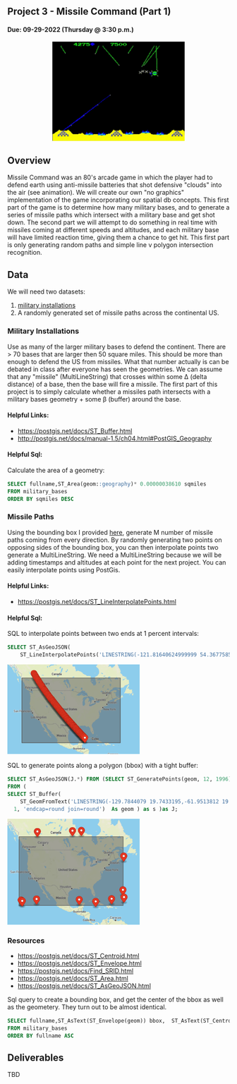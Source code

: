 ## Project 3 - Missile Command (Part 1)
#### Due: 09-29-2022 (Thursday @ 3:30 p.m.)

<center>
<img src="mc.gif" width="300">
</center>

## Overview

Missile Command was an 80's arcade game in which the player had to defend earth using anti-missile batteries that shot defensive "clouds" into the air (see animation). We will create our own "no graphics" implementation of the game incorporating our spatial db concepts. This first part of the game is to determine how many military bases, and to generate a series of missile paths which intersect with a military base and get shot down. The second part we will attempt to do something in real time with missiles coming at different speeds and altitudes, and each military base will have limited reaction time, giving them a chance to get hit. This first part is only generating random paths and simple line v polygon intersection recognition.

## Data 

We will need two datasets: 
1. [military installations](https://www2.census.gov/geo/tiger/TIGER2021/MIL/tl_2021_us_mil.zip)
2. A randomly generated set of missile paths across the continental US.

### Military Installations

Use as many of the larger military bases to defend the continent. There are > 70 bases that are larger then 50 square miles. This should be more than enough to defend the US from missiles. What that number actually is can be debated in class after everyone has seen the geometries.  We can assume that any "missile" (MultiLineString) that crosses within some Δ (delta distance) of a base, then the base will fire a missile. The first part of this project is to simply calculate whether a missiles path intersects with a military bases geometry + some β (buffer) around the base. 

#### Helpful Links: 
- https://postgis.net/docs/ST_Buffer.html
- http://postgis.net/docs/manual-1.5/ch04.html#PostGIS_Geography


#### Helpful Sql: 
 
Calculate the area of a geometry:
```sql
SELECT fullname,ST_Area(geom::geography)* 0.00000038610 sqmiles 
FROM military_bases
ORDER BY sqmiles DESC
```

### Missile Paths

Using the bounding box I provided [here](us_bbox.geojson), generate M number of missile paths coming from every direction. By randomly generating two points on opposing sides of the bounding box, you can then interpolate points two generate a MultiLineString. We need a MultiLineString because we will be adding timestamps and altitudes at each point for the next project.  You can easily interpolate points using PostGis. 

#### Helpful Links:

- https://postgis.net/docs/ST_LineInterpolatePoints.html

#### Helpful Sql:

SQL to interpolate points between two ends at 1 percent intervals:
```sql
SELECT ST_AsGeoJSON(
    ST_LineInterpolatePoints('LINESTRING(-121.81640624999999 54.36775852406841,-86.396484375 19.72534224805787)', 0.01))
```

<img src="multipoint.png" width="300">

SQL to generate points along a polygon (bbox) with a tight buffer:
```sql
SELECT ST_AsGeoJSON(J.*) FROM (SELECT ST_GeneratePoints(geom, 12, 1996) 
FROM (
SELECT ST_Buffer(
	ST_GeomFromText('LINESTRING(-129.7844079 19.7433195,-61.9513812 19.7433195 , -61.9513812 54.3457868,-129.7844079 54.3457868)'),
  1, 'endcap=round join=round')  As geom ) as s )as J;
  ```

  <img src="randompointpoly.png" width="300">

### Resources

- https://postgis.net/docs/ST_Centroid.html
- https://postgis.net/docs/ST_Envelope.html
- https://postgis.net/docs/Find_SRID.html
- https://postgis.net/docs/ST_Area.html
- https://postgis.net/docs/ST_AsGeoJSON.html

Sql query to create a bounding box, and get the center of the bbox as well as the geometery.
They turn out to be almost identical.
```sql
SELECT fullname,ST_AsText(ST_Envelope(geom)) bbox,  ST_AsText(ST_Centroid(ST_Envelope(geom))) bboxcenter,  ST_AsText(ST_Centroid(geom)) center
FROM military_bases
ORDER BY fullname ASC
```


## Deliverables

TBD